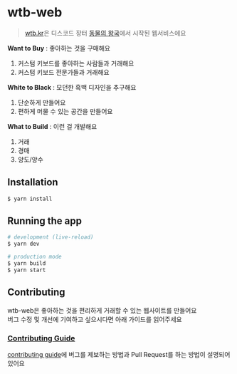 # wtb-web

> [wtb.kr](https://wtb.kr)은 디스코드 장터 [동물의 왕국](https://discord.com/servers/dongmulyi-wanggug-806383744151584779)에서 시작된 웹서비스에요

**Want to Buy** : 좋아하는 것을 구매해요
1. 커스텀 키보드를 좋아하는 사람들과 거래해요
2. 커스텀 키보드 전문가들과 거래해요

**White to Black** : 모던한 흑백 디자인을 추구해요
1. 단순하게 만들어요
2. 편하게 머물 수 있는 공간을 만들어요

**What to Build** : 이런 걸 개발해요
1. 거래
2. 경매
3. 양도/양수

## Installation

```bash
$ yarn install
```

## Running the app

```bash
# development (live-reload)
$ yarn dev

# production mode
$ yarn build
$ yarn start
```

## Contributing

wtb-web은 좋아하는 것을 편리하게 거래할 수 있는 웹사이트를 만들어요\
버그 수정 및 개선에 기여하고 싶으시다면 아래 가이드를 읽어주세요

### [Contributing Guide](https://github.com/wtb-kr/wtb-web/blob/develop/CONTRIBUTING.md)

[contributing guide](https://github.com/wtb-kr/wtb-web/blob/develop/CONTRIBUTING.md)에 버그를 제보하는 방법과 Pull Request를 하는 방법이 설명되어 있어요